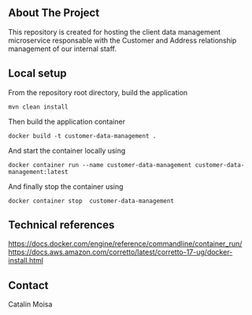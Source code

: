 ## About The Project
This repository is created for hosting the client data management microservice responsable with the Customer and Address relationship management of our internal staff.

## Local setup
From the repository root directory, build the application
```
mvn clean install
```
Then build the application container 
```
docker build -t customer-data-management .
```
And start the container locally using
```
docker container run --name customer-data-management customer-data-management:latest
```
And finally stop the container using
```
docker container stop  customer-data-management 
```
## Technical references
https://docs.docker.com/engine/reference/commandline/container_run/
https://docs.aws.amazon.com/corretto/latest/corretto-17-ug/docker-install.html
## Contact
Catalin Moisa
